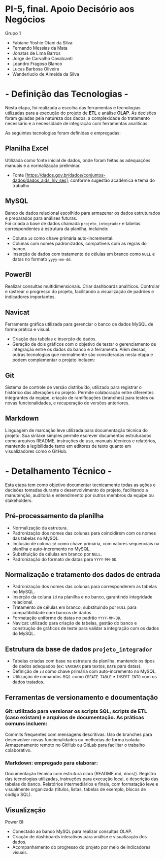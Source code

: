 # PI-5, final. Apoio Decisório aos Negócios
Grupo 1
- Fabiane Yoshie Otani da Silva
- Fernando Messias da Mata
- Jonatas de Lima Barros
- Jorge de Carvalho Cavalcanti
- Leandro Fragoso Blanco
- Lucas Barbosa Oliveira
- Wanderlucio de Almeida da Silva


# - Definição das Tecnologias -
Nesta etapa, foi realizada a escolha das ferramentas e tecnologias utilizadas para a execução do projeto de **ETL** e análise **OLAP**. As decisões foram guiadas pela natureza dos dados, a complexidade do tratamento necessário e a necessidade de integração com ferramentas analíticas.

As seguintes tecnologias foram definidas e empregadas:

## Planilha Excel
Utilizada como fonte inicial de dados, onde foram feitas as adequações manuais e a normalização preliminar.  
- Fonte [https://dados.gov.br/dados/conjuntos-dados/dados_aids_hiv_ses], conforme sugestão acadêmica e tema do trabalho.

## MySQL
Banco de dados relacional escolhido para armazenar os dados estruturados e preparados para análises futuras.  
Foi criada a base de dados chamada `projeto_integrador` e tabelas correspondentes à estrutura da planilha, incluindo:
- Coluna `id` como chave primária auto-incremental.
- Colunas com nomes padronizados, compatíveis com as regras do banco.
- Inserção de dados com tratamento de células em branco como `NULL` e datas no formato `yyyy-mm-dd`.

## PowerBI
Realizar consultas multidimensionais.
Criar dashboards analíticos.
Controlar e rastrear o progresso do projeto, facilitando a visualização de padrões e indicadores importantes.

## Navicat
Ferramenta gráfica utilizada para gerenciar o banco de dados MySQL de forma prática e visual. 

- Criação das tabelas e inserção de dados.
- Geração de dois gráficos com o objetivo de testar o gerenciamento de integração entre os dados do banco e a ferramenta.
Além dessas, outras tecnologias que normalmente são consideradas nesta etapa e podem complementar o projeto incluem:

## Git
Sistema de controle de versão distribuído, utilizado para registrar o histórico das alterações no projeto. Permite colaboração entre diferentes integrantes da equipe, criação de ramificações (branches) para testes ou novas funcionalidades, e recuperação de versões anteriores.

## Markdown
Linguagem de marcação leve utilizada para documentação técnica do projeto. Sua sintaxe simples permite escrever documentos estruturados como arquivos README, instruções de uso, manuais técnicos e relatórios, mantendo a legibilidade tanto em editores de texto quanto em visualizadores como o GitHub.


# - Detalhamento Técnico -
Esta etapa tem como objetivo documentar tecnicamente todas as ações e decisões tomadas durante o desenvolvimento do projeto, facilitando a manutenção, auditoria e entendimento por outros membros da equipe ou stakeholders.

## Pré-processamento da planilha
- Normalização da estrutura.
- Padronização dos nomes das colunas para coincidirem com os nomes das tabelas no MySQL.
- Inclusão de coluna `id` como chave primária, com valores sequenciais na planilha e auto-incremento no MySQL.
- Substituição de células em branco por `NULL`.
- Padronização do formato de datas para `YYYY-MM-DD`.

## Normalização e tratamento dos dados de entrada
- Padronização dos nomes das colunas para corresponderem às tabelas no MySQL.
- Inserção da coluna `id` na planilha e no banco, garantindo integridade relacional.
- Tratamento de células em branco, substituindo por `NULL` para compatibilidade com bancos de dados.
- Formatação uniforme de datas no padrão `YYYY-MM-DD`.
- Navicat: utilizado para criação de tabelas, gestão do banco e construção de gráficos de teste para validar a integração com os dados do MySQL.

## Estrutura da base de dados `projeto_integrador`
- Tabelas criadas com base na estrutura da planilha, mantendo os tipos de dados adequados (ex: `VARCHAR` para textos, `DATE` para datas).
- Definição de `id` como chave primária com auto-incremento no MySQL.
- Utilização de comandos SQL como `CREATE TABLE` e `INSERT INTO` com os dados tratados.

## Ferramentas de versionamento e documentação
### Git: utilizado para versionar os scripts SQL, scripts de ETL (caso existam) e arquivos de documentação. As práticas comuns incluem:
Commits frequentes com mensagens descritivas.
Uso de branches para desenvolver novas funcionalidades ou melhorias de forma isolada.
Armazenamento remoto no GitHub ou GitLab para facilitar o trabalho colaborativo.

### Markdown: empregado para elaborar:
Documentação técnica com estrutura clara (README.md, docs/).
Registro das tecnologias utilizadas, instruções para execução local, e descrição das tabelas do banco.
Relatórios intermediários e finais, com formatação leve e visualmente organizada (títulos, listas, tabelas de exemplo, blocos de código SQL).

## Visualização
Power BI:
- Conectado ao banco MySQL para realizar consultas OLAP.
- Criação de dashboards interativos para análise e visualização dos dados.
- Acompanhamento do progresso do projeto por meio de indicadores visuais.

